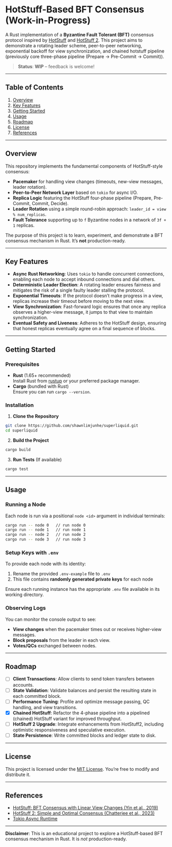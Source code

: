 # HotStuff-Based BFT Consensus (Work-in-Progress)

A Rust implementation of a **Byzantine Fault Tolerant (BFT)** consensus protocol inspired by [HotStuff](https://arxiv.org/abs/1803.05069) and [HotStuff 2](https://arxiv.org/abs/2310.06775). This project aims to demonstrate a rotating leader scheme, peer-to-peer networking, exponential backoff for view synchronization, and chained hotstuff pipeline (previously core three-phase pipeline (Prepare → Pre-Commit → Commit)).

> **Status**: **WIP** – feedback is welcome!

---

## Table of Contents

1. [Overview](#overview)  
2. [Key Features](#key-features)  
3. [Getting Started](#getting-started)  
4. [Usage](#usage)  
5. [Roadmap](#roadmap)  
6. [License](#license)  
7. [References](#references)

---

## Overview

This repository implements the fundamental components of HotStuff-style consensus:
- **Pacemaker** for handling view changes (timeouts, new-view messages, leader rotation).
- **Peer-to-Peer Network Layer** based on `tokio` for async I/O.
- **Replica Logic** featuring the HotStuff four-phase pipeline (Prepare, Pre-Commit, Commit, Decide).
- **Leader Rotation** using a simple round-robin approach: `leader_id = view % num_replicas`.
- **Fault Tolerance** supporting up to `f` Byzantine nodes in a network of `3f + 1` replicas.

The purpose of this project is to learn, experiment, and demonstrate a BFT consensus mechanism in Rust. It’s **not** production-ready.

---

## Key Features

- **Async Rust Networking**: Uses `tokio` to handle concurrent connections, enabling each node to accept inbound connections and dial others.
- **Deterministic Leader Election**: A rotating leader ensures fairness and mitigates the risk of a single faulty leader stalling the protocol.
- **Exponential Timeouts**: If the protocol doesn’t make progress in a view, replicas increase their timeout before moving to the next view.
- **View Synchronization**: Fast-forward logic ensures that once any replica observes a higher-view message, it jumps to that view to maintain synchronization.
- **Eventual Safety and Liveness**: Adheres to the HotStuff design, ensuring that honest replicas eventually agree on a final sequence of blocks.

---

## Getting Started

### Prerequisites

- **Rust** (1.65+ recommended)  
  Install Rust from [rustup](https://rustup.rs/) or your preferred package manager.  
- **Cargo** (bundled with Rust)  
  Ensure you can run `cargo --version`.

### Installation

1. **Clone the Repository**  
```bash
git clone https://github.com/shawnlimjunhe/superliquid.git  
cd superliquid  
```

2. **Build the Project**  
```bash
cargo build
```

3. **Run Tests** (If available) 
```bash
cargo test
```

---

## Usage

### Running a Node

Each node is run via a positional `node <id>` argument in individual terminals:

```bash
cargo run -- node 0   // run node 0  
cargo run -- node 1   // run node 1  
cargo run -- node 2   // run node 2  
cargo run -- node 3   // run node 3  
```


### Setup Keys with `.env`

To provide each node with its identity:
1. Rename the provided `.env-example` file to `.env`
2. This file contains **randomly generated private keys** for each node

Ensure each running instance has the appropriate `.env` file available in its working directory.

### Observing Logs

You can monitor the console output to see:

- **View changes** when the pacemaker times out or receives higher-view messages.
- **Block proposals** from the leader in each view.
- **Votes/QCs** exchanged between nodes.

---

## Roadmap

- [ ] **Client Transactions**: Allow clients to send token transfers between accounts.
- [ ] **State Validation**: Validate balances and persist the resulting state in each committed block.
- [ ] **Performance Tuning**: Profile and optimize message passing, QC handling, and view transitions.
- [x] **Chained HotStuff**: Refactor the 4-phase pipeline into a pipelined (chained) HotStuff variant for improved throughput.
- [ ] **HotStuff 2 Upgrade**: Integrate enhancements from HotStuff2, including optimistic responsiveness and speculative execution.
- [ ] **State Persistence**: Write committed blocks and ledger state to disk.

---

## License

This project is licensed under the [MIT License](LICENSE). You’re free to modify and distribute it.

---

## References

- [HotStuff: BFT Consensus with Linear View Changes (Yin et al., 2019)](https://arxiv.org/abs/1803.05069)  
- [HotStuff 2: Simple and Optimal Consensus (Chatterjee et al., 2023)](https://arxiv.org/abs/2310.06775)  
- [Tokio Async Runtime](https://docs.rs/tokio/latest/tokio)  

---

**Disclaimer**: This is an educational project to explore a HotStuff-based BFT consensus mechanism in Rust. It is *not* production-ready.
